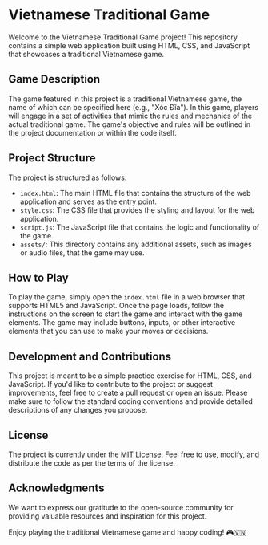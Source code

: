 # Vietnamese Traditional Game

Welcome to the Vietnamese Traditional Game project! This repository contains a simple web application built using HTML, CSS, and JavaScript that showcases a traditional Vietnamese game.

## Game Description

The game featured in this project is a traditional Vietnamese game, the name of which can be specified here (e.g., "Xóc Đĩa"). In this game, players will engage in a set of activities that mimic the rules and mechanics of the actual traditional game. The game's objective and rules will be outlined in the project documentation or within the code itself.

## Project Structure

The project is structured as follows:

- `index.html`: The main HTML file that contains the structure of the web application and serves as the entry point.
- `style.css`: The CSS file that provides the styling and layout for the web application.
- `script.js`: The JavaScript file that contains the logic and functionality of the game.
- `assets/`: This directory contains any additional assets, such as images or audio files, that the game may use.

## How to Play

To play the game, simply open the `index.html` file in a web browser that supports HTML5 and JavaScript. Once the page loads, follow the instructions on the screen to start the game and interact with the game elements. The game may include buttons, inputs, or other interactive elements that you can use to make your moves or decisions.

## Development and Contributions

This project is meant to be a simple practice exercise for HTML, CSS, and JavaScript. If you'd like to contribute to the project or suggest improvements, feel free to create a pull request or open an issue. Please make sure to follow the standard coding conventions and provide detailed descriptions of any changes you propose.

## License

The project is currently under the [MIT License](LICENSE). Feel free to use, modify, and distribute the code as per the terms of the license.

## Acknowledgments

We want to express our gratitude to the open-source community for providing valuable resources and inspiration for this project.

Enjoy playing the traditional Vietnamese game and happy coding! 🎮🇻🇳
